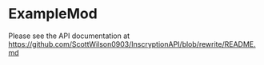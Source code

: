 # ExampleMod
Please see the API documentation at https://github.com/ScottWilson0903/InscryptionAPI/blob/rewrite/README.md
